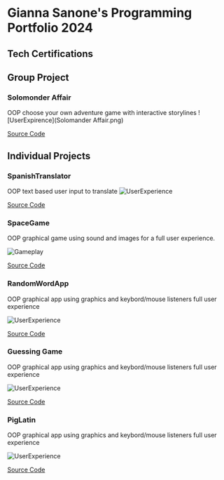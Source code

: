 # Gianna Sanone's Programming Portfolio 2024

## Tech Certifications

## Group Project

### Solomonder Affair
OOP choose your own adventure game with interactive storylines
![UserExpirence](Solomander Affair.png)

[Source Code]()

## Individual Projects

### SpanishTranslator
OOP text based user input to translate 
![UserExperience](https://replit.com/@9720855/SpanishTranslator)

[Source Code]()

### SpaceGame
OOP graphical game using sound and images for a full user experience.

![Gameplay]()

[Source Code]()

### RandomWordApp
OOP graphical app using graphics and keybord/mouse listeners full user experience

![UserExperience](https://replit.com/@9720855/RandomWordApp)

[Source Code]()

### Guessing Game
OOP graphical app using graphics and keybord/mouse listeners full user experience

![UserExperience](https://replit.com/@9720855/Guessing-Game)

[Source Code]()

### PigLatin
OOP graphical app using graphics and keybord/mouse listeners full user experience

![UserExperience](https://replit.com/@9720855/Piglatin#main.py)

[Source Code]()
